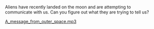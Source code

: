 Aliens have recently landed on the moon and are attempting to communicate with us. Can you figure out what they are trying to tell us?

[A_message_from_outer_space.mp3](https://dctf.dragonsec.si/files/3e7843af95192bfa26efbd783446e724/A_message_from_outer_space.mp3?token=eyJ1c2VyX2lkIjo4OTQsInRlYW1faWQiOjM2NiwiZmlsZV9pZCI6MTA0fQ.YJ-0ig.9cwFhVXn7yiIzStxznAfen208qk)
